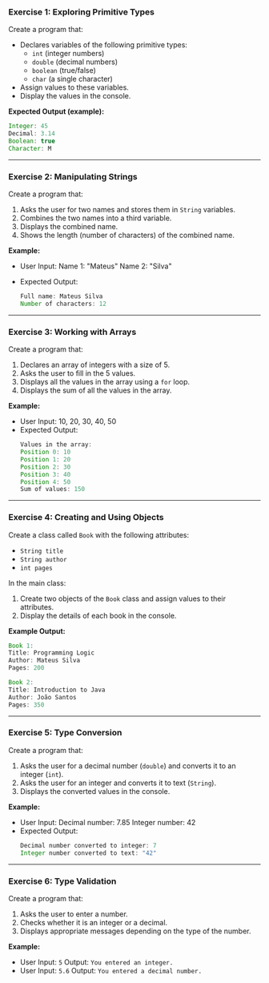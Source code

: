 ### Exercise 1: Exploring Primitive Types

Create a program that:

- Declares variables of the following primitive types:
  - `int` (integer numbers)
  - `double` (decimal numbers)
  - `boolean` (true/false)
  - `char` (a single character)
- Assign values to these variables.
- Display the values in the console.

**Expected Output (example):**

```java
Integer: 45
Decimal: 3.14
Boolean: true
Character: M
```

---

### Exercise 2: Manipulating Strings

Create a program that:

1. Asks the user for two names and stores them in `String` variables.
2. Combines the two names into a third variable.
3. Displays the combined name.
4. Shows the length (number of characters) of the combined name.

**Example:**

- User Input: Name 1: "Mateus" Name 2: "Silva"
- Expected Output:

  ```java
  Full name: Mateus Silva
  Number of characters: 12
  ```

---

### Exercise 3: Working with Arrays

Create a program that:

1. Declares an array of integers with a size of 5.
2. Asks the user to fill in the 5 values.
3. Displays all the values in the array using a `for` loop.
4. Displays the sum of all the values in the array.

**Example:**

- User Input: 10, 20, 30, 40, 50
- Expected Output:
  ```java
  Values in the array:
  Position 0: 10
  Position 1: 20
  Position 2: 30
  Position 3: 40
  Position 4: 50
  Sum of values: 150
  ```

---

### Exercise 4: Creating and Using Objects

Create a class called `Book` with the following attributes:

- `String title`
- `String author`
- `int pages`

In the main class:

1. Create two objects of the `Book` class and assign values to their attributes.
2. Display the details of each book in the console.

**Example Output:**

```java
Book 1:
Title: Programming Logic
Author: Mateus Silva
Pages: 200

Book 2:
Title: Introduction to Java
Author: João Santos
Pages: 350
```

---

### Exercise 5: Type Conversion

Create a program that:

1. Asks the user for a decimal number (`double`) and converts it to an integer (`int`).
2. Asks the user for an integer and converts it to text (`String`).
3. Displays the converted values in the console.

**Example:**

- User Input: Decimal number: 7.85 Integer number: 42
- Expected Output:
  ```java
  Decimal number converted to integer: 7
  Integer number converted to text: "42"
  ```

---

### Exercise 6: Type Validation

Create a program that:

1. Asks the user to enter a number.
2. Checks whether it is an integer or a decimal.
3. Displays appropriate messages depending on the type of the number.

**Example:**

- User Input: `5` Output: `You entered an integer.`
- User Input: `5.6` Output: `You entered a decimal number.`
